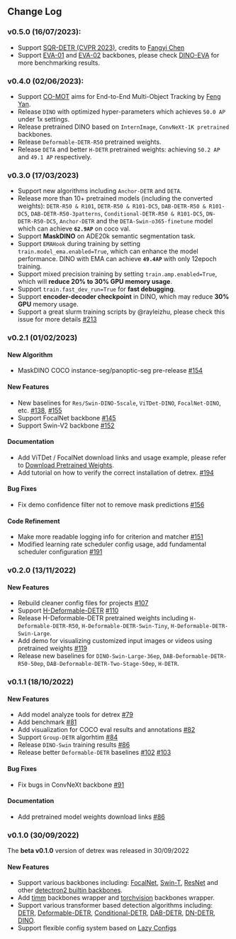 ## Change Log

### v0.5.0 (16/07/2023):
- Support [SQR-DETR (CVPR 2023)](https://github.com/IDEA-Research/detrex/tree/main/projects/sqr_detr), credits to [Fangyi Chen](https://github.com/Fangyi-Chen)
- Support [EVA-01](https://github.com/baaivision/EVA/tree/master/EVA-01) and [EVA-02](https://github.com/baaivision/EVA/tree/master/EVA-02) backbones, please check [DINO-EVA](https://github.com/IDEA-Research/detrex/tree/main/projects/dino_eva) for more benchmarking results.


### v0.4.0 (02/06/2023):
- Support [CO-MOT](./projects/co_mot/) aims for End-to-End Multi-Object Tracking by [Feng Yan](https://scholar.google.com/citations?user=gO4divAAAAAJ&hl=zh-CN&oi=sra).
- Release `DINO` with optimized hyper-parameters which achieves `50.0 AP` under 1x settings.
- Release pretrained DINO based on `InternImage`, `ConvNeXt-1K pretrained` backbones.
- Release `Deformable-DETR-R50` pretrained weights.
- Release `DETA` and better `H-DETR` pretrained weights: achieving `50.2 AP` and `49.1 AP` respectively.

### v0.3.0 (17/03/2023)
- Support new algorithms including `Anchor-DETR` and `DETA`.
- Release more than 10+ pretrained models (including the converted weights): `DETR-R50 & R101`, `DETR-R50 & R101-DC5`, `DAB-DETR-R50 & R101-DC5`, `DAB-DETR-R50-3patterns`, `Conditional-DETR-R50 & R101-DC5`, `DN-DETR-R50-DC5`, `Anchor-DETR` and the `DETA-Swin-o365-finetune` model which can achieve **`62.9AP`** on coco val.
- Support **MaskDINO** on ADE20k semantic segmentation task.
- Support `EMAHook` during training by setting `train.model_ema.enabled=True`, which can enhance the model performance. DINO with EMA can achieve **`49.4AP`** with only 12epoch training.
- Support mixed precision training by setting `train.amp.enabled=True`, which will **reduce 20% to 30% GPU memory usage**.
- Support `train.fast_dev_run=True` for **fast debugging**.
- Support **encoder-decoder checkpoint** in DINO, which may reduce **30% GPU** memory usage.
- Support a great slurm training scripts by @rayleizhu, please check this issue for more details [#213](https://github.com/IDEA-Research/detrex/issues/213)


### v0.2.1 (01/02/2023)
#### New Algorithm
- MaskDINO COCO instance-seg/panoptic-seg pre-release [#154](https://github.com/IDEA-Research/detrex/pull/154)

#### New Features
- New baselines for `Res/Swin-DINO-5scale`, `ViTDet-DINO`, `FocalNet-DINO`, etc. [#138](https://github.com/IDEA-Research/detrex/pull/138), [#155](https://github.com/IDEA-Research/detrex/pull/155)
- Support FocalNet backbone [#145](https://github.com/IDEA-Research/detrex/pull/145)
- Support Swin-V2 backbone [#152](https://github.com/IDEA-Research/detrex/pull/152)

#### Documentation
- Add ViTDet / FocalNet download links and usage example, please refer to [Download Pretrained Weights](https://detrex.readthedocs.io/en/latest/tutorials/Download_Pretrained_Weights.html).
- Add tutorial on how to verify the correct installation of detrex. [#194](https://github.com/IDEA-Research/detrex/pull/194)

#### Bug Fixes
- Fix demo confidence filter not to remove mask predictions [#156](https://github.com/IDEA-Research/detrex/pull/156)

#### Code Refinement
- Make more readable logging info for criterion and matcher [#151](https://github.com/IDEA-Research/detrex/pull/151)
- Modified learning rate scheduler config usage, add fundamental scheduler configuration [#191](https://github.com/IDEA-Research/detrex/pull/191)

### v0.2.0 (13/11/2022)
#### New Features
- Rebuild cleaner config files for projects [#107](https://github.com/IDEA-Research/detrex/pull/107)
- Support [H-Deformable-DETR](https://github.com/IDEA-Research/detrex/tree/main/projects/h_deformable_detr) [#110](https://github.com/IDEA-Research/detrex/pull/110)
- Release H-Deformable-DETR pretrained weights including `H-Deformable-DETR-R50`, `H-Deformable-DETR-Swin-Tiny`, `H-Deformable-DETR-Swin-Large`.
- Add demo for visualizing customized input images or videos using pretrained weights [#119](https://github.com/IDEA-Research/detrex/pull/119)
- Release new baselines for `DINO-Swin-Large-36ep`, `DAB-Deformable-DETR-R50-50ep`, `DAB-Deformable-DETR-Two-Stage-50ep`, `H-DETR`.

### v0.1.1 (18/10/2022)
#### New Features
- Add model analyze tools for detrex [#79](https://github.com/IDEA-Research/detrex/pull/79)
- Add benchmark [#81](https://github.com/IDEA-Research/detrex/pull/81)
- Add visualization for COCO eval results and annotations [#82](https://github.com/IDEA-Research/detrex/pull/82)
- Support `Group-DETR` algorhtim [#84](https://github.com/IDEA-Research/detrex/pull/84)
- Release `DINO-Swin` training results [#86](https://github.com/IDEA-Research/detrex/pull/86)
- Release better `Deformable-DETR` baselines [#102](https://github.com/IDEA-Research/detrex/pull/102) [#103](https://github.com/IDEA-Research/detrex/pull/103) 

#### Bug Fixes
- Fix bugs in ConvNeXt backbone [#91](https://github.com/IDEA-Research/detrex/pull/91)

#### Documentation
- Add pretrained model weights download links [#86](https://github.com/IDEA-Research/detrex/pull/86)

### v0.1.0 (30/09/2022)
The **beta v0.1.0** version of detrex was released in 30/09/2022

#### New Features
- Support various backbones including: [FocalNet](https://arxiv.org/abs/2203.11926), [Swin-T](https://arxiv.org/pdf/2103.14030.pdf), [ResNet](https://arxiv.org/abs/1512.03385) and other [detectron2 builtin backbones](https://github.com/facebookresearch/detectron2/tree/main/detectron2/modeling/backbone).
- Add [timm](https://github.com/rwightman/pytorch-image-models) backbones wrapper and [torchvision](https://github.com/pytorch/vision) backbones wrapper.
- Support various transformer based detection algorithms including: [DETR](https://arxiv.org/abs/2005.12872), [Deformable-DETR](https://arxiv.org/abs/2010.04159), [Conditional-DETR](https://arxiv.org/abs/2108.06152), [DAB-DETR](https://arxiv.org/abs/2201.12329), [DN-DETR](https://arxiv.org/abs/2203.01305), [DINO](https://arxiv.org/abs/2203.03605).
- Support flexible config system based on [Lazy Configs](https://detectron2.readthedocs.io/en/latest/tutorials/lazyconfigs.html)